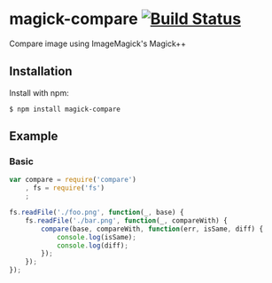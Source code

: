 magick-compare [![Build Status](https://travis-ci.org/MisumiRize/node-magick-compare.svg?branch=master)](https://travis-ci.org/MisumiRize/node-magick-compare)
===================

Compare image using ImageMagick's Magick++

## Installation

Install with npm:

```
$ npm install magick-compare
```

## Example

### Basic

```javascript
var compare = require('compare')
    , fs = require('fs')
    ;

fs.readFile('./foo.png', function(_, base) {
    fs.readFile('./bar.png', function(_, compareWith) {
        compare(base, compareWith, function(err, isSame, diff) {
            console.log(isSame);
            console.log(diff);
        });
    });
});
```

